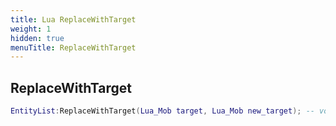 ```yaml
---
title: Lua ReplaceWithTarget
weight: 1
hidden: true
menuTitle: ReplaceWithTarget
---
```

## ReplaceWithTarget
```lua
EntityList:ReplaceWithTarget(Lua_Mob target, Lua_Mob new_target); -- void
```